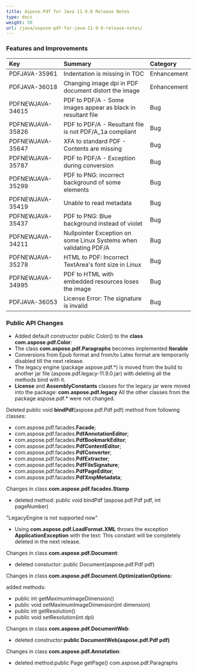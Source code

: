```yaml
---
title: Aspose.Pdf for Java 11.9.0 Release Notes
type: docs
weight: 50
url: /java/aspose-pdf-for-java-11-9-0-release-notes/
---
```


### **Features and Improvements**

|**Key** |**Summary** |**Category** |
| :- | :- | :- |
|PDFJAVA-35961 |Indentation is missing in TOC |Enhancement |
|PDFJAVA-36018 |Changing image dpi in PDF document distort the image |Enhancement |
|PDFNEWJAVA-34615 |PDF to PDF/A - Some images appear as black in resultant file |Bug |
|PDFNEWJAVA-35826 |PDF to PDF/A - Resultant file is not PDF/A_1a compliant |Bug |
|PDFNEWJAVA-35647 |XFA to standard PDF - Contents are missing |Bug |
|PDFNEWJAVA-35787 |PDF to PDF/A - Exception during conversion |Bug |
|PDFNEWJAVA-35299 |PDF to PNG: incorrect background of some elements |Bug |
|PDFNEWJAVA-35419 |Unable to read metadata |Bug |
|PDFNEWJAVA-35437 |PDF to PNG: Blue background instead of violet |Bug |
|PDFNEWJAVA-34211 |Nullpointer Exception on some Linux Systems when validating PDF/A |Bug |
|PDFNEWJAVA-35278 |HTML to PDF: Incorrect TextArea's font size in Linux |Bug |
|PDFNEWJAVA-34995 |PDF to HTML with embedded resources loses the image |Bug |
|PDFJAVA-36053 |License Error: The signature is invalid |Bug |
### **Public API Changes**
- Added default constructor public Color() to the **class com.aspose.pdf.Color**:
- The class **com.aspose.pdf.Paragraphs** becomes implemented **Iterable<BaseParagraph>**
- Conversions from Epub format and from/to Latex format are temporarily disabled till the next release.
- The legacy engine (package aspose.pdf.*) is moved from the build to another jar file (aspose.pdf.legacy-11.9.0.jar) with deleting all the methods bind with it.
- **License** and **AssemblyConstants** classes for the legacy jar were moved into the package: **com.aspose.pdf.legacy** 
  All the other classes from the package aspose.pdf.* were not changed.

Deleted public void **bindPdf**(aspose.pdf.Pdf pdf) method from following classes:

- com.aspose.pdf.facades.**Facade**;
- com.aspose.pdf.facades.**PdfAnnotationEditor**;
- com.aspose.pdf.facades.**PdfBookmarkEditor**;
- com.aspose.pdf.facades.**PdfContentEditor**;
- com.aspose.pdf.facades.**PdfConverter**;
- com.aspose.pdf.facades.**PdfExtractor**;
- com.aspose.pdf.facades.**PdfFileSignature**;
- com.aspose.pdf.facades.**PdfPageEditor**;
- com.aspose.pdf.facades.**PdfXmpMetadata**;

Changes in class **com.aspose.pdf.facades.Stamp**

- deleted method: public void bindPdf (aspose.pdf.Pdf pdf, int pageNumber)

"LegacyEngine is not supported now"

- Using **com.aspose.pdf.LoadFormat.XML** throws the exception **ApplicationException** with the text:
  This constant will be completely deleted in the next release.

Changes in class **com.aspose.pdf.Document**:

- deleted constuctor: public Document(aspose.pdf.Pdf pdf)

Changes in class **com.aspose.pdf.Document.OptimizationOptions:**

added methods:

- public int getMaximumImageDimension()
- public void setMaximumImageDimension(int dimension)
- public int getResolution()
- public void setResolution(int dpi)

Changes in class **com.aspose.pdf.DocumentWeb**:

- deleted constructor:**public DocumentWeb(aspose.pdf.Pdf pdf)**

Changes in class **com.aspose.pdf.Annotation**:

- deleted method:public Page getPage()
  com.aspose.pdf.Paragraphs
